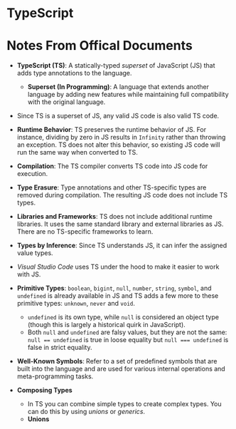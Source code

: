# TypeScript
# Notes From Offical Documents
+ **TypeScript (TS)**: A statically-typed *superset* of JavaScript (JS) that adds type annotations to the language.
  - **Superset (In Programming)**: A language that extends another language by adding new features while maintaining full compatibility with the original language.
+ Since TS is a superset of JS, any valid JS code is also valid TS code.

+ **Runtime Behavior**: TS preserves the runtime behavior of JS. For instance, dividing by zero in JS results in `Infinity` rather than throwing an exception. TS does not alter this behavior, so existing JS code will run the same way when converted to TS.
+ **Compilation**: The TS compiler converts TS code into JS code for execution.
+ **Type Erasure**: Type annotations and other TS-specific types are removed during compilation. The resulting JS code does not include TS types.
+ **Libraries and Frameworks**: TS does not include additional runtime libraries. It uses the same standard library and external libraries as JS. There are no TS-specific frameworks to learn.

+ **Types by Inference**: Since TS understands JS, it can infer the assigned value types.
+ *Visual Studio Code* uses TS under the hood to make it easier to work with JS.
+ **Primitive Types**: `boolean`, `bigint`, `null`, `number`, `string`, `symbol`, and `undefined` is already available in JS and TS adds a few more to these primitive types: `unknown`, `never` and `void`.
  - `undefined` is its own type, while `null` is considered an object type (though this is largely a historical quirk in JavaScript).
  - Both `null` and `undefined` are falsy values, but they are not the same: `null == undefined` is true in loose equality but `null === undefined` is false in strict equality.

+ **Well-Known Symbols**: Refer to a set of predefined symbols that are built into the language and are used for various internal operations and meta-programming tasks.

+ **Composing Types**
  - In TS you can combine simple types to create complex types. You can do this by using *unions* or *generics*.
  - **Unions**